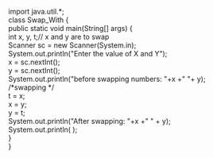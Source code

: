 
import java.util.*;  
class Swap_With {  
    public static void main(String[] args) {  
       int x, y, t;// x and y are to swap   
       Scanner sc = new Scanner(System.in);  
       System.out.println("Enter the value of X and Y");  
       x = sc.nextInt();  
       y = sc.nextInt();  
       System.out.println("before swapping numbers: "+x +"  "+ y);  
       /*swapping */  
       t = x;  
       x = y;  
       y = t;  
       System.out.println("After swapping: "+x +"   " + y);  
       System.out.println( );  
    }    
}  

